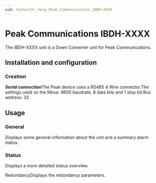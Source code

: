 ```yaml
---
uid: Connector_help_Peak_Communications_IBDH-XXXX
---
```


# Peak Communications IBDH-XXXX

The IBDH-XXXX unit is a Down Converter unit for Peak Communications.

## Installation and configuration

### Creation

***Serial connection***The Peak device uses a RS485 4 Wire connector.The settings used on the Moxa: 9600 baudrate, 8 data bits and 1 stop bit.Bus address: 32

## Usage

### General

Displays some general information about the unit and a summary alarm status.

### Status

Displays a more detailed status overview.

RedundancyDisplays the redundancy parameters.
